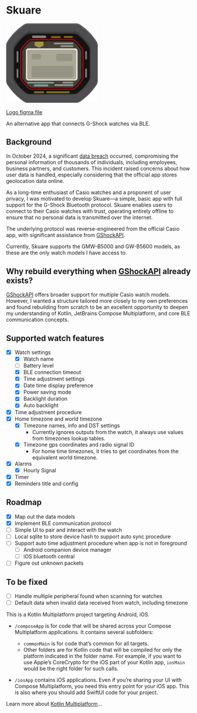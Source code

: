 # Skuare

<img src="skuare.svg" alt="drawing" style="width:250px;"/>

[Logo figma file](https://www.figma.com/design/d3FSprHwpx7VGzW2kGQ22f/skuare-logo?node-id=0-1&t=01zNO7pHsObVP1Ib-1)

An alternative app that connects G-Shock watches via BLE.

## Background

In October 2024, a significant [data breach](https://world.casio.com/news/2025/0107-incident) occurred,
compromising the personal information of thousands of individuals, including employees, business partners, and customers.
This incident raised concerns about how user data is handled, especially considering that the official app stores
geolocation data online. 

As a long-time enthusiast of Casio watches and a proponent of user privacy, I was motivated to develop Skuare—a simple,
basic app with full support for the G-Shock Bluetooth protocol.
Skuare enables users to connect to their Casio watches with trust,
operating entirely offline to ensure that no personal data is transmitted over the internet.

The underlying protocol was reverse-engineered from the official Casio app, with significant assistance from
[GShockAPI](https://github.com/izivkov/GShockAPI/tree/main).

Currently, Skuare supports the GMW-B5000 and GW-B5600 models, as these are the only watch models I have access to.

## Why rebuild everything when [GShockAPI](https://github.com/izivkov/GShockAPI/tree/main) already exists?

[GShockAPI](https://github.com/izivkov/GShockAPI/tree/main) offers broader support for multiple Casio watch models.
However, I wanted a structure tailored more closely to my own preferences and found rebuilding from scratch to be an
excellent opportunity to deepen my understanding of Kotlin, JetBrains Compose Multiplatform, and core BLE communication concepts.

## Supported watch features

- [x] Watch settings
  - [x] Watch name
  - [ ] Battery level 
  - [x] BLE connection timeout
  - [x] Time adjustment settings
  - [x] Date time display preference
  - [x] Power saving mode
  - [x] Backlight duration
  - [x] Auto backlight
- [x] Time adjustment procedure
- [x] Home timezone and world timezone
  - [x] Timezone names, info and DST settings
    - Currently ignores outputs from the watch, it always use values from timezones lookup tables.
  - [x] Timezone gps coordinates and radio signal ID
    - For home time timezones, it tries to get coordinates from the equivalent world timezone.  
- [x] Alarms
  - [x] Hourly Signal
- [x] Timer
- [x] Reminders title and config

## Roadmap

- [x] Map out the data models
- [X] Implement BLE communication protocol
- [ ] Simple UI to pair and interact with the watch
- [ ] Local sqlite to store device hash to support auto sync procedure
- [ ] Support auto time adjustment procedure when app is not in foreground
  - [ ] Android companion device manager
  - [ ] iOS bluetooth central
- [ ] Figure out unknown packets

## To be fixed

- [ ] Handle multiple peripheral found when scanning for watches
- [ ] Default data when invalid data received from watch, including timezone

This is a Kotlin Multiplatform project targeting Android, iOS.

* `/composeApp` is for code that will be shared across your Compose Multiplatform applications.
  It contains several subfolders:
  - `commonMain` is for code that’s common for all targets.
  - Other folders are for Kotlin code that will be compiled for only the platform indicated in the folder name.
    For example, if you want to use Apple’s CoreCrypto for the iOS part of your Kotlin app,
    `iosMain` would be the right folder for such calls.

* `/iosApp` contains iOS applications. Even if you’re sharing your UI with Compose Multiplatform, 
  you need this entry point for your iOS app. This is also where you should add SwiftUI code for your project.


Learn more about [Kotlin Multiplatform](https://www.jetbrains.com/help/kotlin-multiplatform-dev/get-started.html)…
